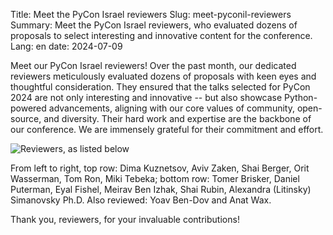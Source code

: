 Title: Meet the PyCon Israel reviewers
Slug: meet-pyconil-reviewers
Summary: Meet the PyCon Israel reviewers, who evaluated dozens of proposals to select interesting and innovative content for the conference.
Lang: en
date: 2024-07-09

Meet our PyCon Israel reviewers! Over the past month, our dedicated
reviewers meticulously evaluated dozens of proposals with keen eyes
and thoughtful consideration. They ensured that the talks selected for
PyCon 2024 are not only interesting and innovative -- but also
showcase Python-powered advancements, aligning with our core values of
community, open-source, and diversity. Their hard work and expertise
are the backbone of our conference. We are immensely grateful for
their commitment and effort.

![Reviewers, as listed below]({static}/images/pyconil-2024-reviewers.jpeg)

From left to right, top row: Dima Kuznetsov, Aviv Zaken, Shai Berger,
Orit Wasserman, Tom Ron, Miki Tebeka; bottom row: Tomer Brisker,
Daniel Puterman, Eyal Fishel, Meirav Ben Izhak, Shai Rubin, Alexandra
(Litinsky) Simanovsky Ph.D.  Also reviewed: Yoav Ben-Dov and Anat Wax.

Thank you, reviewers, for your invaluable contributions!

